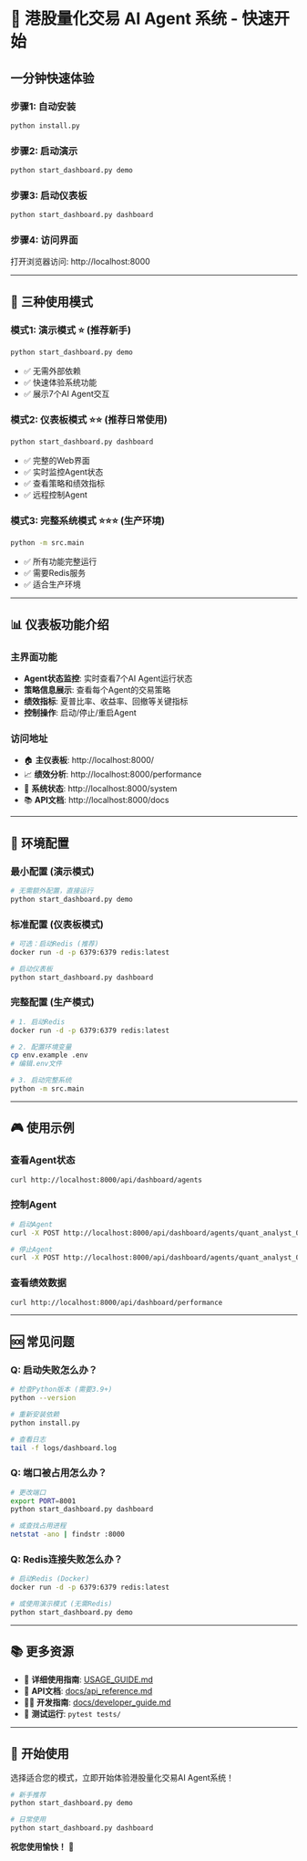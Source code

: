 # 🚀 港股量化交易 AI Agent 系统 - 快速开始

## 一分钟快速体验

### 步骤1: 自动安装
```bash
python install.py
```

### 步骤2: 启动演示
```bash
python start_dashboard.py demo
```

### 步骤3: 启动仪表板
```bash
python start_dashboard.py dashboard
```

### 步骤4: 访问界面
打开浏览器访问: http://localhost:8000

---

## 🎯 三种使用模式

### 模式1: 演示模式 ⭐ (推荐新手)
```bash
python start_dashboard.py demo
```
- ✅ 无需外部依赖
- ✅ 快速体验系统功能
- ✅ 展示7个AI Agent交互

### 模式2: 仪表板模式 ⭐⭐ (推荐日常使用)
```bash
python start_dashboard.py dashboard
```
- ✅ 完整的Web界面
- ✅ 实时监控Agent状态
- ✅ 查看策略和绩效指标
- ✅ 远程控制Agent

### 模式3: 完整系统模式 ⭐⭐⭐ (生产环境)
```bash
python -m src.main
```
- ✅ 所有功能完整运行
- ✅ 需要Redis服务
- ✅ 适合生产环境

---

## 📊 仪表板功能介绍

### 主界面功能
- **Agent状态监控**: 实时查看7个AI Agent运行状态
- **策略信息展示**: 查看每个Agent的交易策略
- **绩效指标**: 夏普比率、收益率、回撤等关键指标
- **控制操作**: 启动/停止/重启Agent

### 访问地址
- 🏠 **主仪表板**: http://localhost:8000/
- 📈 **绩效分析**: http://localhost:8000/performance
- 🔧 **系统状态**: http://localhost:8000/system
- 📚 **API文档**: http://localhost:8000/docs

---

## 🔧 环境配置

### 最小配置 (演示模式)
```bash
# 无需额外配置，直接运行
python start_dashboard.py demo
```

### 标准配置 (仪表板模式)
```bash
# 可选：启动Redis (推荐)
docker run -d -p 6379:6379 redis:latest

# 启动仪表板
python start_dashboard.py dashboard
```

### 完整配置 (生产模式)
```bash
# 1. 启动Redis
docker run -d -p 6379:6379 redis:latest

# 2. 配置环境变量
cp env.example .env
# 编辑.env文件

# 3. 启动完整系统
python -m src.main
```

---

## 🎮 使用示例

### 查看Agent状态
```bash
curl http://localhost:8000/api/dashboard/agents
```

### 控制Agent
```bash
# 启动Agent
curl -X POST http://localhost:8000/api/dashboard/agents/quant_analyst_001/control/start

# 停止Agent
curl -X POST http://localhost:8000/api/dashboard/agents/quant_analyst_001/control/stop
```

### 查看绩效数据
```bash
curl http://localhost:8000/api/dashboard/performance
```

---

## 🆘 常见问题

### Q: 启动失败怎么办？
```bash
# 检查Python版本 (需要3.9+)
python --version

# 重新安装依赖
python install.py

# 查看日志
tail -f logs/dashboard.log
```

### Q: 端口被占用怎么办？
```bash
# 更改端口
export PORT=8001
python start_dashboard.py dashboard

# 或查找占用进程
netstat -ano | findstr :8000
```

### Q: Redis连接失败怎么办？
```bash
# 启动Redis (Docker)
docker run -d -p 6379:6379 redis:latest

# 或使用演示模式 (无需Redis)
python start_dashboard.py demo
```

---

## 📚 更多资源

- 📖 **详细使用指南**: [USAGE_GUIDE.md](USAGE_GUIDE.md)
- 🔧 **API文档**: [docs/api_reference.md](docs/api_reference.md)
- 👨‍💻 **开发指南**: [docs/developer_guide.md](docs/developer_guide.md)
- 🧪 **测试运行**: `pytest tests/`

---

## 🎉 开始使用

选择适合您的模式，立即开始体验港股量化交易AI Agent系统！

```bash
# 新手推荐
python start_dashboard.py demo

# 日常使用
python start_dashboard.py dashboard
```

**祝您使用愉快！** 🚀
